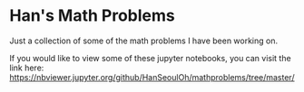 # Han's Math Problems

Just a collection of some of the math problems I have been working on.

If you would like to view some of these jupyter notebooks, you can visit the link here: https://nbviewer.jupyter.org/github/HanSeoulOh/mathproblems/tree/master/
